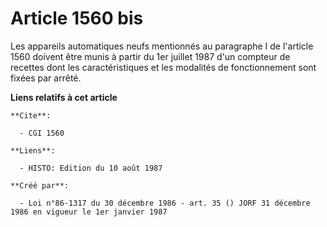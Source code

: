 # Article 1560 bis

Les appareils automatiques neufs mentionnés au paragraphe I de l'article 1560 doivent être munis à partir du 1er juillet 1987
d'un compteur de recettes dont les caractéristiques et les modalités de fonctionnement sont fixées par arrêté.

**Liens relatifs à cet article**

	**Cite**:

	  - CGI 1560

	**Liens**:

	  - HISTO: Edition du 10 août 1987

	**Créé par**:

	  - Loi n°86-1317 du 30 décembre 1986 - art. 35 () JORF 31 décembre 1986 en vigueur le 1er janvier 1987
